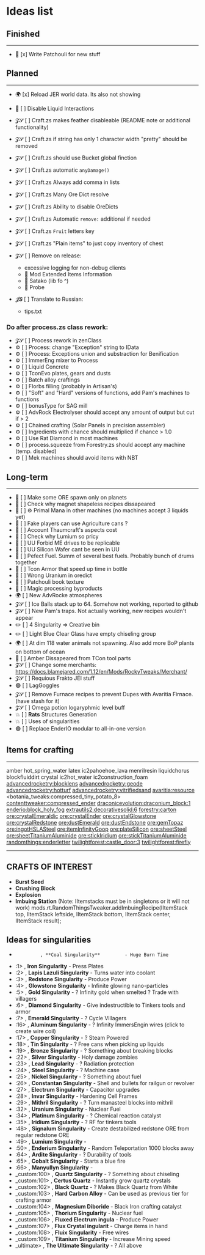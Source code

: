 # Ideas list

## Finished

-----------

- 🌿 [x] Write Patchouli for new stuff

## Planned

-----------

- 🌍 [x] Reload JER world data. Its also not showing
- 🔷 [ ] Disable Liquid Interactions

- 𝓩𝒮 [ ] Craft.zs makes feather disableable (README note or additional functionality)
- 𝓩𝒮 [ ] Craft.zs if string has only 1 character width "pretty" should be removed
- 𝓩𝒮 [ ] Craft.zs should use Bucket global finction
- 𝓩𝒮 [ ] Craft.zs automatic `anyDamage()`
- 𝓩𝒮 [ ] Craft.zs Always add comma in lists
- 𝓩𝒮 [ ] Craft.zs Many Ore Dict resolve
- 𝓩𝒮 [ ] Craft.zs Ability to disable OreDicts
- 𝓩𝒮 [ ] Craft.zs Automatic `remove:` additional if needed
- 𝓩𝒮 [ ] Craft.zs `Fruit` letters key
- 𝓩𝒮 [ ] Craft.zs "Plain items" to just copy inventory of chest

- 𝓩𝒮 [ ] Remove on release:
  - excessive logging for non-debug clients
  - 🔴 Mod Extended Items Information
  - 🔴 Satako (lib fo ^)
  - 🔴 Probe

- 𝓙𝙎 [ ] Translate to Russian:
  - tips.txt

### Do after process.zs class rework:

- 𝓩𝒮 [ ] Process rework in zenClass
- ⚙️ [ ] Process: change "Exception" string to IData
- ⚙️ [ ] Process: Exceptions union and substraction for Benification
- ⚙️ [ ] ImmerEng mixer to Process
- ⚙️ [ ] Liquid Concrete
- ⚙️ [ ] TconEvo plates, gears and dusts
- ⚙️ [ ] Batch alloy craftings
- ⚙️ [ ] Florbs filling (probably in Artisan's)
- ⚙️ [ ] "Soft" and "Hard" versions of functions, add Pam's machines to functions
- ⚙️ [ ] bonusType for SAG mill
- ⚙️ [ ] AdvRock Electrolyser should accept any amount of output but cut if > 2
- ⚙️ [ ] Chained crafting (Solar Panels in precision assembler)
- ⚙️ [ ] Ingredients with chance should multiplied if chance > 1.0
- ⚙️ [ ] Use Rat Diamond in most machines
- ⚙️ [ ] process.squeeze from Forestry.zs should accept any machine (temp. disabled)
- ⚙️ [ ] Mek machines should avoid items with NBT

## Long-term

-----------

- 🔷 [ ] Make some ORE spawn only on planets
- 🔷 [ ] Check why magnet shapeless recipes dissapeared
- 🔷 [ ] ⚙️ Primal Mana in other machines (no machines accept 3 liquids yet)
- 🔷 [ ] Fake players can use Agriculture cans ?
- 💜 [ ] Account Thaumcraft's aspects cost
- 💜 [ ] Check why Lumium so pricy
- 💜 [ ] UU Forbid ME drives to be replicable
- 💜 [ ] UU Silicon Wafer cant be seen in UU
- 🔷 [ ] Pefect Fuel. Summ of several best fuels. Probably bunch of drums together
- 🔷 [ ] Tcon Armor that speed up time in bottle
- 🔷 [ ] Wrong Uranium in oredict
- 🌿 [ ] Patchouli book texture
- 🔷 [ ] Magic processing byproducts
- 🌍 [ ] New AdvRocke atmospheres
- 𝓩𝒮 [ ] Ice Balls stack up to 64. Somehow not working, reported to github
- 𝓩𝒮 [ ] New Pam's traps. Not actually working, new recipes wouldn't appear
- ✏️ [ ] 4 Singularity => Creative bin
- ✏️ [ ] Light Blue Clear Glass have empty chiseling group
- 🌍 [ ] At dim 118 water animals not spawning. Also add more BoP plants on bottom of ocean
- 🧩 [ ] Amber Dissapeared from TCon tool parts
- 𝓩𝒮 [ ] Change some merchants: https://docs.blamejared.com/1.12/en/Mods/RockyTweaks/Merchant/
- 𝓩𝒮 [ ] Requious Frakto JEI stuff
- 🟢 [ ] LagGoggles
- 𝓩𝒮 [ ] Remove Furnace recipes to prevent Dupes with Avaritia Firnace. (have stash for it)
- 𝓩𝒮 [ ] Omega potion logaryphmic level buff
- 💥 [ ] **Rats** Structures Generation
- 💥 [ ] Uses of singularities
- 🟢 [ ] Replace EnderIO modular to all-in-one version

## Items for crafting

-----------

amber                                     <!-- Amber                    -->
hot_spring_water                          <!-- Hot Spring Water         -->
latex                                     <!-- Latex                    -->
ic2pahoehoe_lava                          <!-- Pahoehoe Lava            -->
menrilresin                               <!-- Menril Resin             -->
liquidchorus                              <!-- Liquid Chorus            -->
blockfluiddirt                            <!-- Liquid Dirt              -->
crystal                                   <!-- Crystallized Obsidian    -->
ic2hot_water                              <!-- Hotspring Water          -->
ic2construction_foam                      <!-- Construction Foam        -->
<advancedrocketry:blocklens>              <!-- Lens                     -->
<advancedrocketry:geode>                  <!-- Geode Block              -->
<advancedrocketry:hotturf>                <!-- Oxidized Ferric Sand     -->
<advancedrocketry:vitrifiedsand>          <!-- Vitrified Sand           -->
<avaritia:resource>                       <!-- Diamond Lattice          -->
<botania_tweaks:compressed_tiny_potato_8> <!-- Galactic Potato          -->
<contenttweaker:compressed_ender>         <!-- Compressed Ender         -->
<draconicevolution:draconium_block:1>     <!-- Charged Draconium Block  -->
<enderio:block_holy_fog>                  <!-- Glowstone Nano-Particles -->
<extrautils2:decorativesolid:6>           <!-- Blue Quartz              -->
<forestry:carton>                         <!-- Carton                   -->
<ore:crystalEmeraldic>                    <!-- Emeradic Crystal         -->
<ore:crystalEnder>                        <!-- Resonant Clathrate       -->
<ore:crystalGlowstone>                    <!-- Energized Clathrate      -->
<ore:crystalRedstone>                     <!-- Destabilized Clathrate   -->
<ore:dustEmerald>                         <!-- Crushed Emerald          -->
<ore:dustEndstone>                        <!-- Crushed End Stone        -->
<ore:gemTopaz>                            <!-- Topaz                    -->
<ore:ingotHSLASteel>                      <!-- HSLA Steel Ingot         -->
<ore:itemInfinityGoop>                    <!-- Infinity Reagent         -->
<ore:plateSilicon>                        <!-- Silicon Plate            -->
<ore:sheetSteel>                          <!-- Steel Sheet              -->
<ore:sheetTitaniumAluminide>              <!-- Titanium Aluminide Sheet -->
<ore:stickIridium>                        <!-- Iridium Rod              -->
<ore:stickTitaniumAluminide>              <!-- Titanium Aluminide Rod   -->
<randomthings:enderletter>                <!-- Ender Letter             -->
<twilightforest:castle_door:3>            <!-- Blue Castle Door         -->
<twilightforest:firefly>                  <!-- Firefly                  -->


---------------------
CRAFTS OF INTEREST
---------------------
- **Burst Seed**
- **Crushing Block**
- **Explosion**
- **Imbuing Station** (Note: IItemstacks must be in singletons or it will not work)
mods.rt.RandomThingsTweaker.addImbuingRecipe(IItemStack top, IItemStack leftside, IItemStack bottom, IItemStack center, IItemStack result);


## Ideas for singularities

-              , **Coal Singularity**         - Huge Burn Time
- :1>          , **Iron Singularity**         - Press Plates
- :2>          , **Lapis Lazuli Singularity** - Turns water into coolant
- :3>          , **Redstone Singularity**     - Produce Power
- :4>          , **Glowstone Singularity**    - Infinite glowing nano-particles
- :5>          , **Gold Singularity**         - ? Infinity gold when smelted ? Trade with villagers
- :6>          , **Diamond Singularity**      - Give indestructible to Tinkers tools and armor
- :7>          , **Emerald Singularity**      - ? Cycle Villagers
- :16>         , **Aluminum Singularity**     - ? Infinity ImmersEngin wires (click to create wire coil)
- :17>         , **Copper Singularity**       - ? Steam Powered
- :18>         , **Tin Singularity**          - ? Free cans when picking up liquids
- :19>         , **Bronze Singularity**       - ? Something about breaking blocks
- :22>         , **Silver Singularity**       - Holy damage zombies
- :23>         , **Lead Singularity**         - ? Radiation protection
- :24>         , **Steel Singularity**        - ? Machine case
- :25>         , **Nickel Singularity**       - ? Something about fuel
- :26>         , **Constantan Singularity**   - Shell and bullets for railgun or revolver
- :27>         , **Electrum Singularity**     - Capacitor upgrades
- :28>         , **Invar Singularity**        - Hardening Cell Frames
- :29>         , **Mithril Singularity**      - ? Turn manasteel blocks into mithril
- :32>         , **Uranium Singularity**      - Nuclear Fuel
- :34>         , **Platinum Singularity**     - ? Chemical reaction catalyst
- :35>         , **Iridium Singularity**      - ? RF for tinkers tools
- :48>         , **Signalum Singularity**     - Create destabilized redstone ORE from regular redstone ORE
- :49>         , **Lumium Singularity**       -
- :50>         , **Enderium Singularity**     - Random Teleportation 1000 blocks away
- :64>         , **Ardite Singularity**       - ? Durability of tools
- :65>         , **Cobalt Singularity**       - Starts a blue fire
- :66>         , **Manyullyn Singularity**    - 
- _custom:100> , **Quartz Singularity**       - ? Something about chiseling
- _custom:101> , **Certus Quartz**            - Instantly grow quartz crystals
- _custom:102> , **Black Quartz**             - ? Makes Black Quartz from White
- _custom:103> , **Hard Carbon Alloy**        - Can be used as previous tier for crafting armor
- _custom:104> , **Magnesium Diboride**       - Black Iron crafting catalyst
- _custom:105> , **Thorium Singularity**      - Nuclear fuel
- _custom:106> , **Fluxed Electrum ingula**   - Produce Power
- _custom:107> , **Flux Crystal ingularit**   - Charge items in hand
- _custom:108> , **Fluix Singularity**        - Free wires
- _custom:109> , **Titanium Singularity**     - Increase Mining speed
- _ultimate>   , **The Ultimate Singularity** - ? All above
